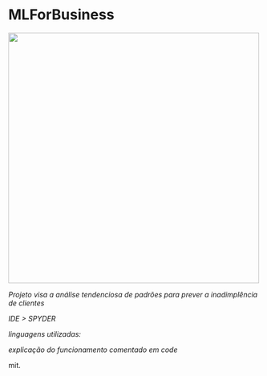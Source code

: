 # MLForBusiness


<img src="https://github.com/user-attachments/assets/83be0840-c5d7-4b49-929e-47087bb2d48f" width="500"/>


*Projeto visa a análise tendenciosa de padrões para prever a inadimplência de clientes*

*IDE > SPYDER*

*linguagens utilizadas:*

*explicação do funcionamento comentado em code*

mit.
